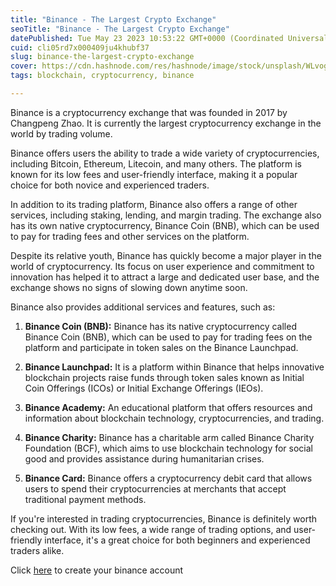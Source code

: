 ```yaml
---
title: "Binance - The Largest Crypto Exchange"
seoTitle: "Binance - The Largest Crypto Exchange"
datePublished: Tue May 23 2023 10:53:22 GMT+0000 (Coordinated Universal Time)
cuid: cli05rd7x000409ju4khubf37
slug: binance-the-largest-crypto-exchange
cover: https://cdn.hashnode.com/res/hashnode/image/stock/unsplash/WLvog4WcqRU/upload/3b33e9d9f79b9d789e36a8f45dcd0f32.jpeg
tags: blockchain, cryptocurrency, binance

---
```


Binance is a cryptocurrency exchange that was founded in 2017 by Changpeng Zhao. It is currently the largest cryptocurrency exchange in the world by trading volume.

Binance offers users the ability to trade a wide variety of cryptocurrencies, including Bitcoin, Ethereum, Litecoin, and many others. The platform is known for its low fees and user-friendly interface, making it a popular choice for both novice and experienced traders.

In addition to its trading platform, Binance also offers a range of other services, including staking, lending, and margin trading. The exchange also has its own native cryptocurrency, Binance Coin (BNB), which can be used to pay for trading fees and other services on the platform.

Despite its relative youth, Binance has quickly become a major player in the world of cryptocurrency. Its focus on user experience and commitment to innovation has helped it to attract a large and dedicated user base, and the exchange shows no signs of slowing down anytime soon.

Binance also provides additional services and features, such as:

1. **Binance Coin (BNB):** Binance has its native cryptocurrency called Binance Coin (BNB), which can be used to pay for trading fees on the platform and participate in token sales on the Binance Launchpad.
    
2. **Binance Launchpad:** It is a platform within Binance that helps innovative blockchain projects raise funds through token sales known as Initial Coin Offerings (ICOs) or Initial Exchange Offerings (IEOs).
    
3. **Binance Academy:** An educational platform that offers resources and information about blockchain technology, cryptocurrencies, and trading.
    
4. **Binance Charity:** Binance has a charitable arm called Binance Charity Foundation (BCF), which aims to use blockchain technology for social good and provides assistance during humanitarian crises.
    
5. **Binance Card:** Binance offers a cryptocurrency debit card that allows users to spend their cryptocurrencies at merchants that accept traditional payment methods.
    

If you're interested in trading cryptocurrencies, Binance is definitely worth checking out. With its low fees, a wide range of trading options, and user-friendly interface, it's a great choice for both beginners and experienced traders alike.

Click [here](https://accounts.binance.com/register?ref=169952305) to create your binance account